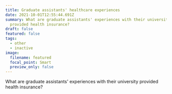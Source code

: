 ```yaml
---
title: Graduate assistants' healthcare experiences
date: 2021-10-01T12:55:44.691Z
summary: What are graduate assistants' experiences with their university
  provided health insurance?
draft: false
featured: false
tags:
  - other
  - inactive
image:
  filename: featured
  focal_point: Smart
  preview_only: false
---
```

What are graduate assistants' experiences with their university provided health insurance?